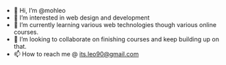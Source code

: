 - 👋 Hi, I’m @mohleo
- 👀 I’m interested in web design and development
- 🌱 I’m currently learning various web technologies though various online courses.
- 💞️ I’m looking to collaborate on finishing courses and keep building up on that.
- 📫 How to reach me @ its.leo90@gmail.com

<!---
mohleo/mohleo is a ✨ special ✨ repository because its `README.md` (this file) appears on your GitHub profile.
You can click the Preview link to take a look at your changes.
--->
